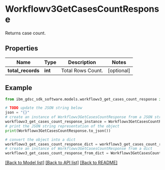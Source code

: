 # Workflowv3GetCasesCountResponse

Returns case count.

## Properties

Name | Type | Description | Notes
------------ | ------------- | ------------- | -------------
**total_records** | **int** | Total Rows Count. | [optional] 

## Example

```python
from ibm_gdsc_sdk_software.models.workflowv3_get_cases_count_response import Workflowv3GetCasesCountResponse

# TODO update the JSON string below
json = "{}"
# create an instance of Workflowv3GetCasesCountResponse from a JSON string
workflowv3_get_cases_count_response_instance = Workflowv3GetCasesCountResponse.from_json(json)
# print the JSON string representation of the object
print(Workflowv3GetCasesCountResponse.to_json())

# convert the object into a dict
workflowv3_get_cases_count_response_dict = workflowv3_get_cases_count_response_instance.to_dict()
# create an instance of Workflowv3GetCasesCountResponse from a dict
workflowv3_get_cases_count_response_from_dict = Workflowv3GetCasesCountResponse.from_dict(workflowv3_get_cases_count_response_dict)
```
[[Back to Model list]](../README.md#documentation-for-models) [[Back to API list]](../README.md#documentation-for-api-endpoints) [[Back to README]](../README.md)


